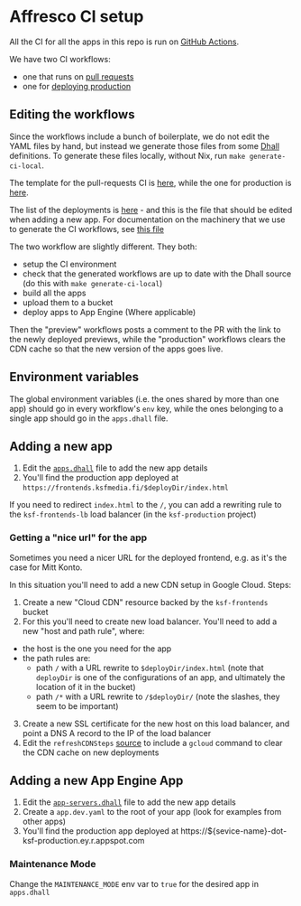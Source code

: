 # Affresco CI setup

All the CI for all the apps in this repo is run on [GitHub Actions](https://github.com/features/actions).

We have two CI workflows:
- one that runs on [pull requests](../.github/previews.yml)
- one for [deploying production](../.github/production.yml)

## Editing the workflows

Since the workflows include a bunch of boilerplate, we do not edit the YAML files
by hand, but instead we generate those files from some [Dhall](https://dhall-lang.org) definitions. To generate these files locally, without Nix, run `make generate-ci-local`.

The template for the pull-requests CI is [here](./ci-pull-request.dhall), while
the one for production is [here](./ci-master.dhall).

The list of the deployments is [here](./apps.dhall) - and this is the file that
should be edited when adding a new app. For documentation on the machinery that we
use to generate the CI workflows, see [this file](./workflows.dhall)

The two workflow are slightly different. They both:
- setup the CI environment
- check that the generated workflows are up to date with the Dhall source (do this with `make generate-ci-local`)
- build all the apps
- upload them to a bucket
- deploy apps to App Engine (Where applicable)

Then the "preview" workflows posts a comment to the PR with the link to the newly
deployed previews, while the "production" workflows clears the CDN cache so that
the new version of the apps goes live.

## Environment variables

The global environment variables (i.e. the ones shared by more than one app)
should go in every workflow's `env` key, while the ones belonging to a single app
should go in the `apps.dhall` file.

## Adding a new app

1. Edit the [`apps.dhall`](./apps.dhall) file to add the new app details
2. You'll find the production app deployed at `https://frontends.ksfmedia.fi/$deployDir/index.html`

If you need to redirect `index.html` to the `/`, you can add a rewriting rule to the `ksf-frontends-lb` load balancer
(in the `ksf-production` project)

### Getting a "nice url" for the app

Sometimes you need a nicer URL for the deployed frontend, e.g. as it's the case for Mitt Konto.

In this situation you'll need to add a new CDN setup in Google Cloud. Steps:
1. Create a new "Cloud CDN" resource backed by the `ksf-frontends` bucket
2. For this you'll need to create new load balancer. You'll need to add a new "host and path rule", where:
  - the host is the one you need for the app
  - the path rules are:
	- path `/` with a URL rewrite to `$deployDir/index.html` (note that `deployDir` is one of the configurations of an app, and ultimately the location of it in the bucket)
	- path `/*` with a URL rewrite to `/$deployDir/` (note the slashes, they seem to be important)
3. Create a new SSL certificate for the new host on this load balancer, and point a DNS A record to the IP of the load balancer
4. Edit the `refreshCDNSteps` [source](./workflows.dhall) to include a `gcloud` command to clear the CDN cache on new deployments

## Adding a new App Engine App

1. Edit the [`app-servers.dhall`](./app-servers.dhall) file to add the new app details
2. Create a `app.dev.yaml` to the root of your app (look for examples from other apps)
3. You'll find the production app deployed at https://${sevice-name}-dot-ksf-production.ey.r.appspot.com

### Maintenance Mode

Change the `MAINTENANCE_MODE` env var to `true` for the desired app in `apps.dhall`
